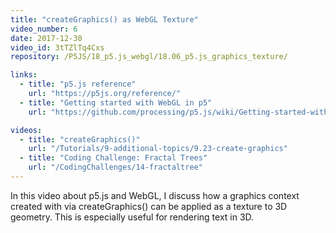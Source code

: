 ```yaml
---
title: "createGraphics() as WebGL Texture"
video_number: 6
date: 2017-12-30
video_id: 3tTZlTq4Cxs
repository: /P5JS/18_p5.js_webgl/18.06_p5.js_graphics_texture/

links:
  - title: "p5.js reference"
    url: "https://p5js.org/reference/"
  - title: "Getting started with WebGL in p5"
    url: "https://github.com/processing/p5.js/wiki/Getting-started-with-WebGL-in-p5"

videos:
  - title: "createGraphics()"
    url: "/Tutorials/9-additional-topics/9.23-create-graphics"
  - title: "Coding Challenge: Fractal Trees"
    url: "/CodingChallenges/14-fractaltree"
---
```

In this video about p5.js and WebGL, I discuss how a graphics context created with via createGraphics() can be applied as a texture to 3D geometry. This is especially useful for rendering text in 3D.
